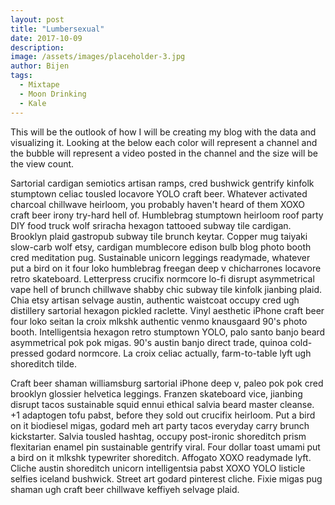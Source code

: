 ```yaml
---
layout: post
title: "Lumbersexual"
date: 2017-10-09
description: 
image: /assets/images/placeholder-3.jpg
author: Bijen
tags:
  - Mixtape
  - Moon Drinking
  - Kale
---
```

This will be the outlook of how I will be creating my blog with the data and visualizing it. Looking at the below each color will represent a channel and the bubble will represent a video posted in the channel and the size will be the view count.


<div id="chart"></div>
<style>
  svg {
  display: block;
  margin: auto;
  border: 1px solid gray;
}
</style>
<script>
var width = window.innerWidth,
    height = 500,
    padding = 1.5, 
    clusterPadding = 6, 
    maxRadius = 12;
var n = 200, 
    m = 10; 
var color = d3.scale.category10()
    .domain(d3.range(m));
var clusters = new Array(m);
var nodes = d3.range(n).map(function() {
  var i = Math.floor(Math.random() * m),
      r = Math.sqrt((i + 1) / m * -Math.log(Math.random())) * maxRadius,
      d = {cluster: i, radius: r};
  if (!clusters[i] || (r > clusters[i].radius)) clusters[i] = d;
  return d;
});
var force = d3.layout.force()
    .nodes(nodes)
    .size([width, height])
    .gravity(0)
    .charge(0)
    .on("tick", tick)
    .start();
var svg = d3.select("#chart").append("svg")
    .attr("width", width, "100%")
    .attr("height", height,"100%");
var circle = svg.selectAll("circle")
    .data(nodes)
  .enter().append("circle")
    .attr("r", function(d) { return d.radius; })
    .style("fill", function(d) { return color(d.cluster); })
    .call(force.drag);
function tick(e) {
  circle
      .each(cluster(10 * e.alpha * e.alpha))
      .each(collide(.5))
      .attr("cx", function(d) { return d.x; })
      .attr("cy", function(d) { return d.y; });
}
function cluster(alpha) {
  return function(d) {
    var cluster = clusters[d.cluster],
        k = 1;
    if (cluster === d) {
      cluster = {x: width / 2, y: height / 2, radius: -d.radius};
      k = .1 * Math.sqrt(d.radius);
    }
  var x = d.x - cluster.x,
        y = d.y - cluster.y,
        l = Math.sqrt(x * x + y * y),
        r = d.radius + cluster.radius;
    if (l != r) {
      l = (l - r) / l * alpha * k;
      d.x -= x *= l;
      d.y -= y *= l;
      cluster.x += x;
      cluster.y += y;
    }
  };
}
function collide(alpha) {
  var quadtree = d3.geom.quadtree(nodes);
  return function(d) {
    var r = d.radius + maxRadius + Math.max(padding, clusterPadding),
        nx1 = d.x - r,
        nx2 = d.x + r,
        ny1 = d.y - r,
        ny2 = d.y + r;
    quadtree.visit(function(quad, x1, y1, x2, y2) {
      if (quad.point && (quad.point !== d)) {
        var x = d.x - quad.point.x,
            y = d.y - quad.point.y,
            l = Math.sqrt(x * x + y * y),
            r = d.radius + quad.point.radius + (d.cluster === quad.point.cluster ? padding : clusterPadding);
        if (l < r) {
          l = (l - r) / l * alpha;
          d.x -= x *= l;
          d.y -= y *= l;
          quad.point.x += x;
          quad.point.y += y;
        }
      }
      return x1 > nx2 || x2 < nx1 || y1 > ny2 || y2 < ny1;
    });
  };
}
</script>

Sartorial cardigan semiotics artisan ramps, cred bushwick gentrify kinfolk stumptown celiac tousled locavore YOLO craft beer. Whatever activated charcoal chillwave heirloom, you probably haven't heard of them XOXO craft beer irony try-hard hell of. Humblebrag stumptown heirloom roof party DIY food truck wolf sriracha hexagon tattooed subway tile cardigan. Brooklyn plaid gastropub subway tile brunch keytar. Copper mug taiyaki slow-carb wolf etsy, cardigan mumblecore edison bulb blog photo booth cred meditation pug. Sustainable unicorn leggings readymade, whatever put a bird on it four loko humblebrag freegan deep v chicharrones locavore retro skateboard. Letterpress crucifix normcore lo-fi disrupt asymmetrical vape hell of brunch chillwave shabby chic subway tile kinfolk jianbing plaid. Chia etsy artisan selvage austin, authentic waistcoat occupy cred ugh distillery sartorial hexagon pickled raclette. Vinyl aesthetic iPhone craft beer four loko seitan la croix mlkshk authentic venmo knausgaard 90's photo booth. Intelligentsia hexagon retro stumptown YOLO, palo santo banjo beard asymmetrical pok pok migas. 90's austin banjo direct trade, quinoa cold-pressed godard normcore. La croix celiac actually, farm-to-table lyft ugh shoreditch tilde.

Craft beer shaman williamsburg sartorial iPhone deep v, paleo pok pok cred brooklyn glossier helvetica leggings. Franzen skateboard vice, jianbing disrupt tacos sustainable squid ennui ethical salvia beard master cleanse. +1 adaptogen tofu pabst, before they sold out crucifix heirloom. Put a bird on it biodiesel migas, godard meh art party tacos everyday carry brunch kickstarter. Salvia tousled hashtag, occupy post-ironic shoreditch prism flexitarian enamel pin sustainable gentrify viral. Four dollar toast umami put a bird on it mlkshk typewriter shoreditch. Affogato XOXO readymade lyft. Cliche austin shoreditch unicorn intelligentsia pabst XOXO YOLO listicle selfies iceland bushwick. Street art godard pinterest cliche. Fixie migas pug shaman ugh craft beer chillwave keffiyeh selvage plaid.
